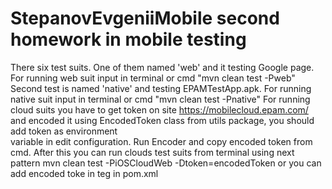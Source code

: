 # StepanovEvgeniiMobile second homework in mobile testing

There six test suits. 
One of them named 'web' and it testing Google page.
For running web suit input in terminal or cmd "mvn clean test -Pweb" 
Second test is named 'native' and testing EPAMTestApp.apk. 
For running native suit input in terminal or cmd "mvn clean test -Pnative" 
For running cloud suits you have to get token on site https://mobilecloud.epam.com/
and encoded it using EncodedToken class from utils package, you should add token as environment  
variable in edit configuration. Run Encoder and copy encoded token from cmd. After this
you can run clouds test suits from terminal using next pattern
mvn clean test -PiOSCloudWeb -Dtoken=encodedToken
or you can add encoded toke in teg <token> in pom.xml